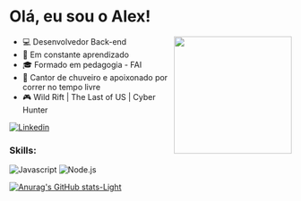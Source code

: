 # Olá, eu sou o Alex! 
<a href="alexandrocunha4@gmail.com">
<img src="https://media.tenor.com/Li7HobCHqa0AAAAi/trial.gif" width="210px" align="right"/>
</a>


- :computer: Desenvolvedor Back-end
- :open_book: Em constante aprendizado
- :mortar_board: Formado em pedagogia - FAI
- :shower: Cantor de chuveiro e apoixonado por correr no tempo livre
- :video_game: Wild Rift | The Last of US | Cyber Hunter


[![Linkedin](https://img.shields.io/badge/LinkedIn-0077B5?style=flat&logo=linkedin)](https://www.linkedin.com/in/jessicamedeirospocarli/)


### Skills:

![Javascript](https://img.shields.io/badge/Javascript-282C34?style=flat&logo=javascript)
![Node.js](https://img.shields.io/badge/Node.js-282C34?logo=node.js)

[![Anurag's GitHub stats-Light](https://github-readme-stats.vercel.app/api?username=AlexandroCunha&show_icons=true&theme=default#gh-light-mode-only)](https://github.com/anuraghazra/github-readme-stats#gh-light-mode-only)
